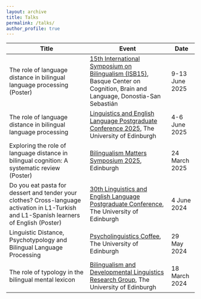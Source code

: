 ```yaml
---
layout: archive
title: Talks
permalink: /talks/
author_profile: true
---
```


| Title  | Event | Date |
| ------------- | ------------- | ------------- |
| The role of language distance in bilingual language processing (Poster)  | [15th International Symposium on Bilingualism (ISB15)](https://www.bcbl.eu/events/isb15/en/), Basque Center on Cognition, Brain and Language, Donostia-San Sebastián  | 9-13 June 2025  |
| The role of language distance in bilingual language processing  | [Linguistics and English Language Postgraduate Conference 2025](https://pgc.lel.ed.ac.uk/), The University of Edinburgh  | 4-6 June 2025  |
| Exploring the role of language distance in bilingual cognition: A systematic review (Poster)  | [Bilingualism Matters Symposium 2025](https://www.bilingualism-matters.org/events/bilingualism-matters-symposium-2025), Edinburgh  | 24 March 2025  |
| Do you eat pasta for dessert and tender your clothes? Cross-language activation in L1-Turkish and L1-Spanish learners of English (Poster)  | [30th Linguistics and English Language Postgraduate Conference](https://pgc.lel.ed.ac.uk/), The University of Edinburgh  | 4 June 2024  |
| Linguistic Distance, Psychotypology and Bilingual Language Processing  | [Psycholinguistics Coffee](https://blogs.ed.ac.uk/psycholingcoffee/past-meetings/2023-24/), The University of Edinburgh  | 29 May 2024  |
| The role of typology in the bilingual mental lexicon  | [Bilingualism and Developmental Linguistics Research Group](https://ppls.ed.ac.uk/linguistics-and-english-language/research/talks-and-reading-groups/bilingualism), The University of Edinburgh  | 18 March 2024  |
